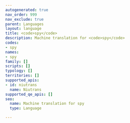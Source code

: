 ```yaml
---
autogenerated: true
nav_order: 999
nav_exclude: true
parent: Languages
layout: language
title: <code>spy</code>
description: Machine translation for <code>spy</code>
codes:
- spy
names:
- spy
family: []
scripts: []
typology: []
territories: []
supported_apis:
- id: niutrans
  name: Niutrans
supported_qe_apis: []
seo:
  name: Machine translation for spy
  type: Language

---
```


